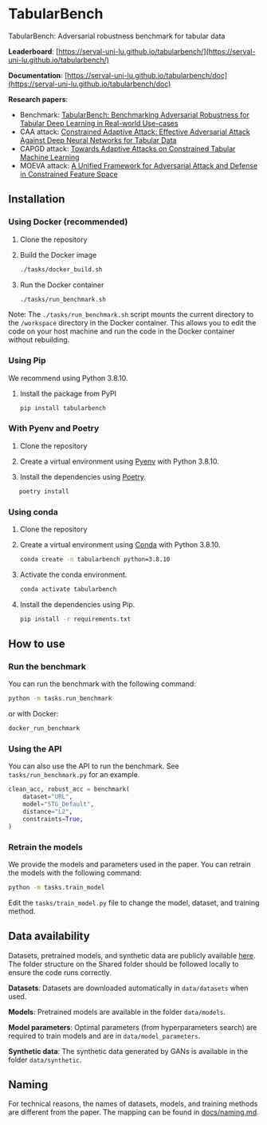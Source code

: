 # TabularBench

TabularBench: Adversarial robustness benchmark for tabular data

**Leaderboard**: [https://serval-uni-lu.github.io/tabularbench/](https://serval-uni-lu.github.io/tabularbench/)

**Documentation**: [https://serval-uni-lu.github.io/tabularbench/doc](https://serval-uni-lu.github.io/tabularbench/doc)

**Research papers**:

- Benchmark: [TabularBench: Benchmarking Adversarial Robustness for Tabular Deep Learning in Real-world Use-cases](https://arxiv.org/abs/2408.07579)
- CAA attack: [Constrained Adaptive Attack: Effective Adversarial Attack Against Deep Neural Networks for Tabular Data](https://arxiv.org/abs/2406.00775)
- CAPGD attack: [Towards Adaptive Attacks on Constrained Tabular Machine Learning](https://openreview.net/forum?id=DnvYdmR9OB)
- MOEVA attack: [A Unified Framework for Adversarial Attack and Defense in Constrained Feature Space](https://arxiv.org/abs/2112.01156)

## Installation

### Using Docker (recommended)

1. Clone the repository

2. Build the Docker image

    ```bash
    ./tasks/docker_build.sh
    ```

3. Run the Docker container

    ```bash
    ./tasks/run_benchmark.sh
    ```

Note: The `./tasks/run_benchmark.sh` script mounts the current directory to the `/workspace` directory in the Docker container.
This allows you to edit the code on your host machine and run the code in the Docker container without rebuilding.

### Using Pip

We recommend using Python 3.8.10.

1. Install the package from PyPI

    ```bash
    pip install tabularbench
    ```

### With Pyenv and Poetry

1. Clone the repository

2. Create a virtual environment using [Pyenv](https://github.com/pyenv/pyenv) with Python 3.8.10.

3. Install the dependencies using [Poetry](https://python-poetry.org/).

 ```bash
    poetry install
 ```

### Using conda

1. Clone the repository

2. Create a virtual environment using [Conda](https://docs.anaconda.com/free/miniconda/) with Python 3.8.10.

    ```bash
    conda create -n tabularbench python=3.8.10
    ```

3. Activate the conda environment.

    ```bash
    conda activate tabularbench
    ```

4. Install the dependencies using Pip.

    ```bash
    pip install -r requirements.txt
    ```

## How to use

### Run the benchmark

You can run the benchmark with the following command:

```bash
python -m tasks.run_benchmark
```

or with Docker:

```bash
docker_run_benchmark
```

### Using the API

You can also use the API to run the benchmark. See `tasks/run_benchmark.py` for an example.

```python
clean_acc, robust_acc = benchmark(
    dataset="URL",
    model="STG_Default",
    distance="L2",
    constraints=True,
)
```

### Retrain the models

We provide the models and parameters used in the paper.
You can retrain the models with the following command:

```bash
python -m tasks.train_model
```

Edit the `tasks/train_model.py` file to change the model, dataset, and training method.

## Data availability

Datasets, pretrained models, and synthetic data are publicly available [here](https://uniluxembourg-my.sharepoint.com/:f:/g/personal/thibault_simonetto_uni_lu/EvkG4BI0EqJFu436biA2C_sBpkEKTTjA5PgZU_Z9jwNNSA?e=62a4Dm).
The folder structure on the Shared folder should be followed locally to ensure the code runs correctly.

**Datasets**: Datasets are downloaded automatically in `data/datasets` when used.

**Models**: Pretrained models are available in the folder `data/models`.

**Model parameters**: Optimal parameters (from hyperparameters search) are required to train models and are in `data/model_parameters`.

**Synthetic data**: The synthetic data generated by GANs is available in the folder `data/synthetic`.

## Naming

For technical reasons, the names of datasets, models, and training methods are different from the paper.
The mapping can be found in [docs/naming.md](docs/naming.md).
